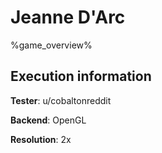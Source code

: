 # Jeanne D'Arc 

%game_overview%

## Execution information

**Tester**: u/cobaltonreddit

**Backend**: OpenGL

**Resolution**: 2x